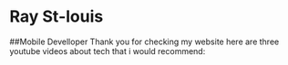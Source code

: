 # Ray St-louis
##Mobile Develloper
Thank you for checking my website
here are three youtube videos about tech that i would recommend:
